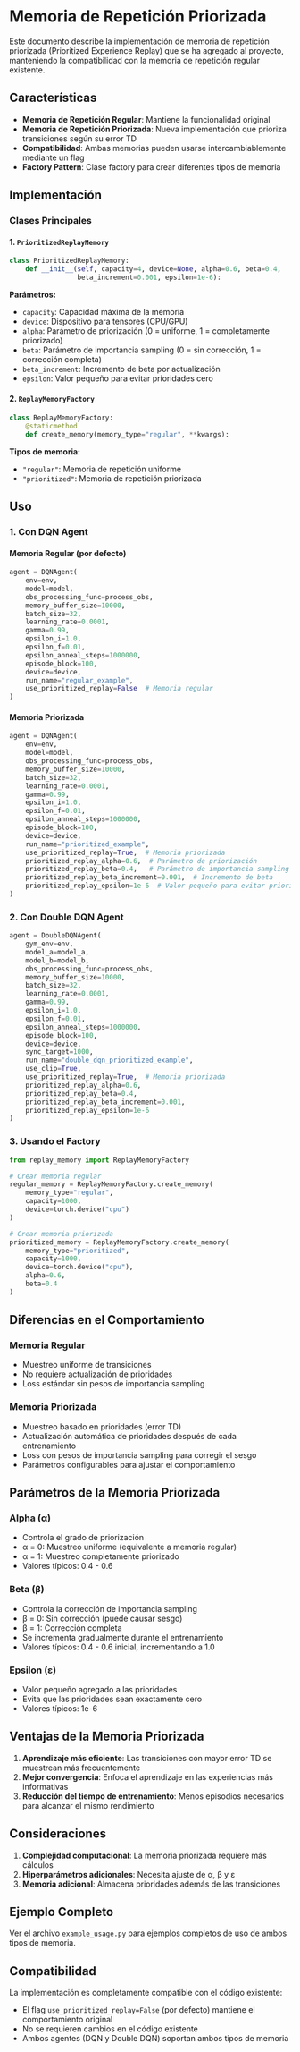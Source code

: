 # Memoria de Repetición Priorizada

Este documento describe la implementación de memoria de repetición priorizada (Prioritized Experience Replay) que se ha agregado al proyecto, manteniendo la compatibilidad con la memoria de repetición regular existente.

## Características

- **Memoria de Repetición Regular**: Mantiene la funcionalidad original
- **Memoria de Repetición Priorizada**: Nueva implementación que prioriza transiciones según su error TD
- **Compatibilidad**: Ambas memorias pueden usarse intercambiablemente mediante un flag
- **Factory Pattern**: Clase factory para crear diferentes tipos de memoria

## Implementación

### Clases Principales

#### 1. `PrioritizedReplayMemory`
```python
class PrioritizedReplayMemory:
    def __init__(self, capacity=4, device=None, alpha=0.6, beta=0.4, 
                 beta_increment=0.001, epsilon=1e-6):
```

**Parámetros:**
- `capacity`: Capacidad máxima de la memoria
- `device`: Dispositivo para tensores (CPU/GPU)
- `alpha`: Parámetro de priorización (0 = uniforme, 1 = completamente priorizado)
- `beta`: Parámetro de importancia sampling (0 = sin corrección, 1 = corrección completa)
- `beta_increment`: Incremento de beta por actualización
- `epsilon`: Valor pequeño para evitar prioridades cero

#### 2. `ReplayMemoryFactory`
```python
class ReplayMemoryFactory:
    @staticmethod
    def create_memory(memory_type="regular", **kwargs):
```

**Tipos de memoria:**
- `"regular"`: Memoria de repetición uniforme
- `"prioritized"`: Memoria de repetición priorizada

## Uso

### 1. Con DQN Agent

#### Memoria Regular (por defecto)
```python
agent = DQNAgent(
    env=env,
    model=model,
    obs_processing_func=process_obs,
    memory_buffer_size=10000,
    batch_size=32,
    learning_rate=0.0001,
    gamma=0.99,
    epsilon_i=1.0,
    epsilon_f=0.01,
    epsilon_anneal_steps=1000000,
    episode_block=100,
    device=device,
    run_name="regular_example",
    use_prioritized_replay=False  # Memoria regular
)
```

#### Memoria Priorizada
```python
agent = DQNAgent(
    env=env,
    model=model,
    obs_processing_func=process_obs,
    memory_buffer_size=10000,
    batch_size=32,
    learning_rate=0.0001,
    gamma=0.99,
    epsilon_i=1.0,
    epsilon_f=0.01,
    epsilon_anneal_steps=1000000,
    episode_block=100,
    device=device,
    run_name="prioritized_example",
    use_prioritized_replay=True,  # Memoria priorizada
    prioritized_replay_alpha=0.6,  # Parámetro de priorización
    prioritized_replay_beta=0.4,   # Parámetro de importancia sampling
    prioritized_replay_beta_increment=0.001,  # Incremento de beta
    prioritized_replay_epsilon=1e-6  # Valor pequeño para evitar prioridades cero
)
```

### 2. Con Double DQN Agent

```python
agent = DoubleDQNAgent(
    gym_env=env,
    model_a=model_a,
    model_b=model_b,
    obs_processing_func=process_obs,
    memory_buffer_size=10000,
    batch_size=32,
    learning_rate=0.0001,
    gamma=0.99,
    epsilon_i=1.0,
    epsilon_f=0.01,
    epsilon_anneal_steps=1000000,
    episode_block=100,
    device=device,
    sync_target=1000,
    run_name="double_dqn_prioritized_example",
    use_clip=True,
    use_prioritized_replay=True,  # Memoria priorizada
    prioritized_replay_alpha=0.6,
    prioritized_replay_beta=0.4,
    prioritized_replay_beta_increment=0.001,
    prioritized_replay_epsilon=1e-6
)
```

### 3. Usando el Factory

```python
from replay_memory import ReplayMemoryFactory

# Crear memoria regular
regular_memory = ReplayMemoryFactory.create_memory(
    memory_type="regular",
    capacity=1000,
    device=torch.device("cpu")
)

# Crear memoria priorizada
prioritized_memory = ReplayMemoryFactory.create_memory(
    memory_type="prioritized",
    capacity=1000,
    device=torch.device("cpu"),
    alpha=0.6,
    beta=0.4
)
```

## Diferencias en el Comportamiento

### Memoria Regular
- Muestreo uniforme de transiciones
- No requiere actualización de prioridades
- Loss estándar sin pesos de importancia sampling

### Memoria Priorizada
- Muestreo basado en prioridades (error TD)
- Actualización automática de prioridades después de cada entrenamiento
- Loss con pesos de importancia sampling para corregir el sesgo
- Parámetros configurables para ajustar el comportamiento

## Parámetros de la Memoria Priorizada

### Alpha (α)
- Controla el grado de priorización
- α = 0: Muestreo uniforme (equivalente a memoria regular)
- α = 1: Muestreo completamente priorizado
- Valores típicos: 0.4 - 0.6

### Beta (β)
- Controla la corrección de importancia sampling
- β = 0: Sin corrección (puede causar sesgo)
- β = 1: Corrección completa
- Se incrementa gradualmente durante el entrenamiento
- Valores típicos: 0.4 - 0.6 inicial, incrementando a 1.0

### Epsilon (ε)
- Valor pequeño agregado a las prioridades
- Evita que las prioridades sean exactamente cero
- Valores típicos: 1e-6

## Ventajas de la Memoria Priorizada

1. **Aprendizaje más eficiente**: Las transiciones con mayor error TD se muestrean más frecuentemente
2. **Mejor convergencia**: Enfoca el aprendizaje en las experiencias más informativas
3. **Reducción del tiempo de entrenamiento**: Menos episodios necesarios para alcanzar el mismo rendimiento

## Consideraciones

1. **Complejidad computacional**: La memoria priorizada requiere más cálculos
2. **Hiperparámetros adicionales**: Necesita ajuste de α, β y ε
3. **Memoria adicional**: Almacena prioridades además de las transiciones

## Ejemplo Completo

Ver el archivo `example_usage.py` para ejemplos completos de uso de ambos tipos de memoria.

## Compatibilidad

La implementación es completamente compatible con el código existente:
- El flag `use_prioritized_replay=False` (por defecto) mantiene el comportamiento original
- No se requieren cambios en el código existente
- Ambos agentes (DQN y Double DQN) soportan ambos tipos de memoria 